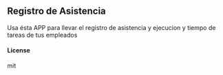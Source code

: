 ## Registro de Asistencia

Usa ésta APP para llevar el registro de asistencia y ejecucion y tiempo de tareas de tus empleados

#### License

mit